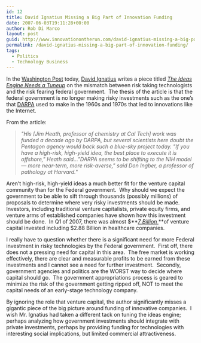 ```yaml
---
id: 12
title: David Ignatius Missing a Big Part of Innovation Funding
date: 2007-06-03T19:11:28+00:00
author: Rob Di Marco
layout: post
guid: http://www.innovationontherun.com/david-ignatius-missing-a-big-part-of-innovation-funding/
permalink: /david-ignatius-missing-a-big-part-of-innovation-funding/
tags:
  - Politics
  - Technology Business
---
```

<!-- ckey="67FE119A" -->

In the <a target="_blank" href="http://www.washingtonpost.com">Washington Post</a> today, <a target="_blank" href="http://projects.washingtonpost.com/staff/email/david+ignatius/">David Ignatius</a> writes a piece titled _<a target="_blank" href="http://www.washingtonpost.com/wp-dyn/content/article/2007/06/01/AR2007060102178.html">The Ideas Engine Needs a Tuneup</a>_ on the mismatch between risk taking technologists and the risk fearing federal government.&nbsp; The thesis of the article is that the federal government is no longer making risky investments such as the one&#8217;s that <a target="_blank" href="http://www.darpa.mil">DARPA</a>&nbsp;used to make&nbsp;in the 1960s and 1970s that led to innovations like the Internet.

From the article:

> _"His&nbsp;[Jim Heath, professor of chemistry at Cal Tech]&nbsp;work was funded a decade ago by DARPA, but several scientists here doubt the Pentagon agency would back such a blue-sky project today. "If you have a high-risk, high-yield idea, the best place to execute it is offshore," Heath said&#8230;"DARPA seems to be shifting to the NIH model &#8212; more near-term, more risk-averse," said Don Ingber, a professor of pathology at Harvard."_

Aren&#8217;t high-risk, high-yield ideas a much better fit for the venture capital community than for the Federal government.&nbsp; Why should we expect the government to be able to sift through thousands (possibly millions) of proposals to determine where very risky investments should be made.&nbsp; Investors, including traditional venture capitalists, private equity firms, and venture arms of established companies have shown how this investment should be done.&nbsp; In Q1 of 2007, there was almost $**_<a target="_blank" href="http://biz.yahoo.com/pz/070423/117877.html">7 Billion </a>_**of venture capital invested including $2.88 Billion in healthcare companies.

I really have to question whether there is a significant need for more Federal investment in risky technologies by the Federal government.&nbsp; First off, there does not a pressing need for capital in this area.&nbsp; The free market is working effectively, there are clear and measurable profits to be earned from these investments and I cannot see a need for further investment.&nbsp; Secondly, government agencies and politics are the WORST way to decide where capital should go.&nbsp; The government appropriations process is geared to minimize the risk of the government getting ripped off, NOT to meet the capital needs of an early-stage technology company.

By ignoring the role that venture capital, the author significantly&nbsp;misses a gigantic piece of the big picture around&nbsp;funding of innovative companies. &nbsp;I wish Mr. Ignatius had taken a different tack on tuning the ideas engine; perhaps analyzing how government investments should integrate with private investments, perhaps by providing funding for technologies with interesting social implications, but limited commercial attractiveness.
